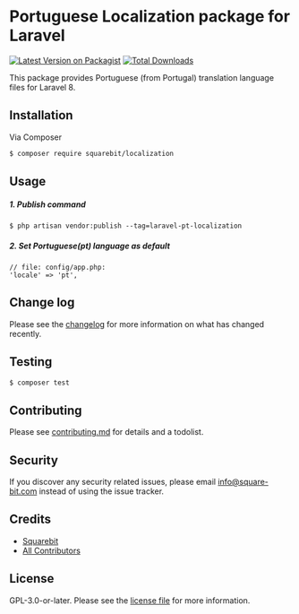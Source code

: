 # Portuguese Localization package for Laravel

[![Latest Version on Packagist][ico-version]][link-packagist]
[![Total Downloads][ico-downloads]][link-downloads]

This package provides Portuguese (from Portugal) translation language files for Laravel 8.

## Installation

Via Composer

``` bash
$ composer require squarebit/localization
```

## Usage
##### 1. Publish command
  ```shell
  $ php artisan vendor:publish --tag=laravel-pt-localization
  ```
##### 2. Set Portuguese(pt) language as default
  ```
  // file: config/app.php:
  'locale' => 'pt',
  ```
## Change log

Please see the [changelog](changelog.md) for more information on what has changed recently.

## Testing

``` bash
$ composer test
```

## Contributing

Please see [contributing.md](contributing.md) for details and a todolist.

## Security

If you discover any security related issues, please email info@square-bit.com instead of using the issue tracker.

## Credits

- [Squarebit][link-author]
- [All Contributors][link-contributors]

## License

GPL-3.0-or-later. Please see the [license file](license.md) for more information.

[ico-version]: https://img.shields.io/packagist/v/square-bit/localization.svg?style=flat-square
[ico-downloads]: https://img.shields.io/packagist/dt/square-bit/localization.svg?style=flat-square

[link-packagist]: https://packagist.org/packages/squarebit/localization
[link-downloads]: https://packagist.org/packages/squarebit/localization
[link-author]: https://github.com/square-bit
[link-contributors]: ../../contributors
